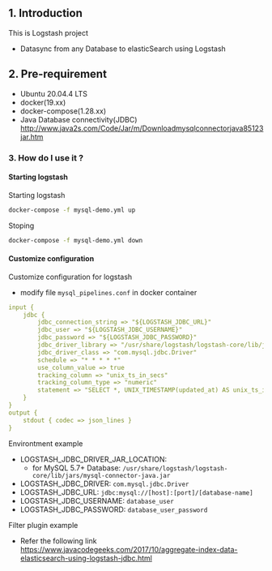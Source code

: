 
## 1. Introduction
This is Logstash project

- Datasync from any Database to elasticSearch using Logstash
## 2. Pre-requirement

- Ubuntu 20.04.4 LTS
- docker(19.xx)
- docker-compose(1.28.xx)
- Java Database connectivity(JDBC) http://www.java2s.com/Code/Jar/m/Downloadmysqlconnectorjava85123jar.htm


### 3. How do I use it ? ###

#### Starting logstash 

Starting logstash

```bash
docker-compose -f mysql-demo.yml up
```

Stoping 

```bash
docker-compose -f mysql-demo.yml down 
```

#### Customize configuration

Customize configuration for logstash

- modify file `mysql_pipelines.conf` in docker container

```yml
input {
    jdbc {
        jdbc_connection_string => "${LOGSTASH_JDBC_URL}"
        jdbc_user => "${LOGSTASH_JDBC_USERNAME}"
        jdbc_password => "${LOGSTASH_JDBC_PASSWORD}"
        jdbc_driver_library => "/usr/share/logstash/logstash-core/lib/jars/mysql-connector-java8-5.1.23.jar"
        jdbc_driver_class => "com.mysql.jdbc.Driver"
        schedule => "* * * * *"
        use_column_value => true
        tracking_column => "unix_ts_in_secs"
        tracking_column_type => "numeric"
        statement => "SELECT *, UNIX_TIMESTAMP(updated_at) AS unix_ts_in_secs FROM users WHERE (UNIX_TIMESTAMP(updated_at) > :sql_last_value AND updated_at < NOW()) ORDER BY id ASC"
    }
}
output {
    stdout { codec => json_lines }
}
```

Environtment example

- LOGSTASH_JDBC_DRIVER_JAR_LOCATION: 
    - for MySQL 5.7+ Database: `/usr/share/logstash/logstash-core/lib/jars/mysql-connector-java.jar`
- LOGSTASH_JDBC_DRIVER: `com.mysql.jdbc.Driver`
- LOGSTASH_JDBC_URL: `jdbc:mysql://[host]:[port]/[database-name]`
- LOGSTASH_JDBC_USERNAME: `database_user`
- LOGSTASH_JDBC_PASSWORD: `database_user_password`


Filter plugin example
- Refer the following link https://www.javacodegeeks.com/2017/10/aggregate-index-data-elasticsearch-using-logstash-jdbc.html
